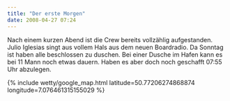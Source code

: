 ```yaml
---
title: "Der erste Morgen"
date: 2008-04-27 07:24
---
```

Nach einem kurzen Abend ist die Crew bereits vollzählig aufgestanden. Julio Iglesias singt aus vollem Hals aus dem neuen Boardradio. Da Sonntag ist haben alle beschlossen zu duschen. Bei einer Dusche im Hafen kann es bei 11 Mann noch etwas dauern. Haben es aber doch noch geschafft 07:55 Uhr abzulegen. 

{% include wetty/google_map.html latitude=50.77206274868874 longitude=7.076461315155029 %}
